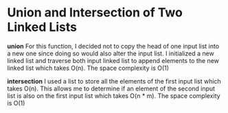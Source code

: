 # Union and Intersection of Two Linked Lists



**union**
For this function, I decided not to copy the head of one input list into a new one since doing so would also alter the input list. 
I initialized a new linked list and traverse both input linked list to append elements to the new linked list which takes O(n). The space complexity is O(1)

**intersection**
I used a list to store all the elements of the first input list which takes O(n). 
This allows me to determine if an element of the second input list is also on the first input list which takes O(n * m). The space complexity is O(1)

